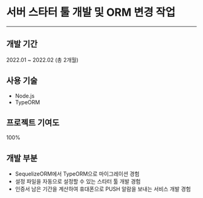 # 서버 스타터 툴 개발 및 ORM 변경 작업

---

## 개발 기간

2022.01 ~ 2022.02 (총 2개월)

## 사용 기술

- Node.js
- TypeORM

## 프로젝트 기여도

100%

## 개발 부분

- SequelizeORM에서 TypeORM으로 마이그레이션 경험
- 설정 파일을 자동으로 설정할 수 있는 스타터 툴 개발 경험
- 인증서 남은 기간을 계산하여 휴대폰으로 PUSH 알람을 보내는 서비스 개발 경험
